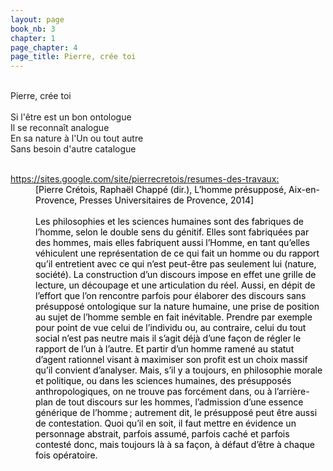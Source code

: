 ```yaml
---
layout: page
book_nb: 3
chapter: 1
page_chapter: 4
page_title: Pierre, crée toi
--- 
```


<br>
Pierre, crée toi<br>
<br>
Si l'être est un bon ontologue <br>
Il se reconnaît analogue<br>
En sa nature à l'Un ou tout autre<br>
Sans besoin d'autre catalogue<br>
<br>

<dl class="codebox spoiler">
<dt style="cursor: pointer;">
<a href="https://sites.google.com/site/pierrecretois/resumes-des-travaux" target="_blank" rel="nofollow">https://sites.google.com/site/pierrecretois/resumes-des-travaux:
</a>
</dt>
<dd>
<div class="spoiler_content">
<font color="#000000">[Pierre Crétois, Raphaël Chappé (dir.), L’homme présupposé, Aix-en-Provence, Presses Universitaires de Provence, 2014]<br>
<br>
Les philosophies et les sciences humaines sont des fabriques de l’homme, selon le double sens du génitif. Elles sont fabriquées par des hommes, mais elles fabriquent aussi l’Homme, en tant qu’elles véhiculent une représentation de ce qui fait un homme ou du rapport qu’il entretient avec ce qui n’est peut-être pas seulement lui (nature, société). La construction d’un discours impose en effet une grille de lecture, un découpage et une articulation du réel. Aussi, en dépit de l’effort que l’on rencontre parfois pour élaborer des discours sans présupposé ontologique sur la nature humaine, une prise de position au sujet de l’homme semble en fait inévitable. Prendre par exemple pour point de vue celui de l’individu ou, au contraire, celui du tout social n’est pas neutre mais il s’agit déjà d’une façon de régler le rapport de l’un à l’autre. Et partir d’un homme ramené au statut d’agent rationnel visant à maximiser son profit est un choix massif qu’il convient d’analyser. Mais, s’il y a toujours, en philosophie morale et politique, ou dans les sciences humaines, des présupposés anthropologiques, on ne trouve pas forcément dans, ou à l’arrière-plan de tout discours sur les hommes, l’admission d’une essence générique de l’homme ; autrement dit, le présupposé peut être aussi de contestation. Quoi qu’il en soit, il faut mettre en évidence un personnage abstrait, parfois assumé, parfois caché et parfois contesté donc, mais toujours là à sa façon, à défaut d’être à chaque fois opératoire.
</font>
</div>
</dd>
</dl>